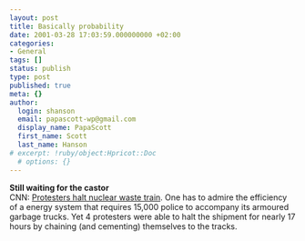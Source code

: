 ```yaml
---
layout: post
title: Basically probability
date: 2001-03-28 17:03:59.000000000 +02:00
categories:
- General
tags: []
status: publish
type: post
published: true
meta: {}
author:
  login: shanson
  email: papascott-wp@gmail.com
  display_name: PapaScott
  first_name: Scott
  last_name: Hanson
# excerpt: !ruby/object:Hpricot::Doc
  # options: {}
---
```

<p><b>Still waiting for the castor</b><br />
CNN: <a href="http://europe.cnn.com/2001/WORLD/europe/03/28/germany.nuclear.02/index.html">Protesters halt nuclear waste train</a>. One has to admire the efficiency of a energy system that requires 15,000 police to accompany its armoured garbage trucks. Yet 4 protesters were able to halt the shipment for nearly 17 hours by chaining (and cementing) themselves to the tracks.</p>
